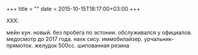 +++
title = ""
date = 2015-10-15T18:17:00+03:00
+++

XXX: 


мейн кун. новый. без пробега по эстонии. обслуживался у официалов. медосмотр до 2017 года. нахк сису. иммобилайзер. урчальник-прямоток. желудок 500сс. шипованная резина


